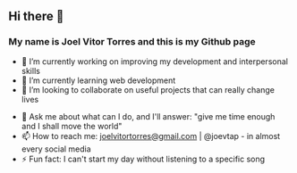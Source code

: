 ## Hi there 👋
### My name is Joel Vitor Torres and this is my Github page

- 🔭 I’m currently working on improving my development and interpersonal skills
- 🌱 I’m currently learning web development
- 👯 I’m looking to collaborate on useful projects that can really change lives
<!-- - 🤔 I’m looking for help with ... -->
- 💬 Ask me about what can I do, and I'll answer: "give me time enough and I shall move the world"
- 📫 How to reach me: joelvitortorres@gmail.com | @joevtap - in almost every social media
- ⚡ Fun fact: I can't start my day without listening to a specific song
